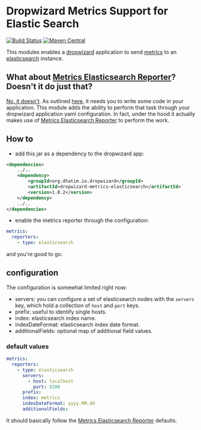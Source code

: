 # Dropwizard Metrics Support for Elastic Search

[![Build Status](https://travis-ci.org/dhatim/dropwizard-metrics-elasticsearch.png?branch=master)](https://travis-ci.org/dhatim/dropwizard-metrics-elasticsearch)
[![Maven Central](https://maven-badges.herokuapp.com/maven-central/org.dhatim.io.dropwizard/dropwizard-metrics-elasticsearch/badge.svg)](https://maven-badges.herokuapp.com/maven-central/org.dhatim.io.dropwizard/dropwizard-metrics-elasticsearch)

This modules enables a [dropwizard][dw] application to send
[metrics][dwm] to an [elasticsearch][e] instance.

## What about [Metrics Elasticsearch Reporter][mer]? Doesn't it do just that?

[No, it doesn't][dwi]. As outlined [here][merc], it needs you to write
some code in your application. This module adds the ability to perform
that task through your dropwizard application yaml configuration. In
fact, under the hood it actually makes use of
[Metrics Elasticsearch Reporter][mer] to perform the work.

## How to

- add this jar as a dependency to the dropwizard app:

```xml
<dependencies>
    ../..
    <dependency>
        <groupId>org.dhatim.io.dropwizard</groupId>
        <artifactId>dropwizard-metrics-elasticsearch</artifactId>
        <version>1.0.2</version>
    </dependency>
    ../..
</dependencies>
```

- enable the metrics reporter through the configuration:

```yaml
metrics:
  reporters:
    - type: elasticsearch
```

and you're good to go.

## configuration

The configuration is somewhat limited right now:

- servers: you can configure a set of elasticsearch nodes with the
`servers` key, which hold a collection of `host` and `port` keys.
- prefix: useful to identify single hosts.
- index: elasticsearch index name.
- indexDateFormat: elasticsearch index date format.
- additionalFields: optional map of additional field values.

### default values

```yaml
metrics:
  reporters:
    - type: elasticsearch
      servers:
        - host: localhost
          port: 9200
      prefix:
      index: metrics
      indexDateFormat: yyyy.MM.dd
      additionalFields:
```

It should basically follow the [Metrics Elasticsearch Reporter][mer]
defaults.

[dw]: http://www.dropwizard.io
[dwm]: http://metrics.dropwizard.io
[e]: https://www.elastic.co/products/elasticsearch
[mer]: https://github.com/elastic/elasticsearch-metrics-reporter-java
[dwi]: https://github.com/dropwizard/dropwizard/issues/1277
[merc]: https://github.com/elastic/elasticsearch-metrics-reporter-java#configuration
